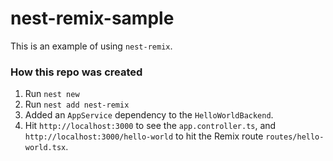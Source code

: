 # nest-remix-sample

This is an example of using `nest-remix`.

### How this repo was created

1. Run `nest new`
2. Run `nest add nest-remix`
3. Added an `AppService` dependency to the `HelloWorldBackend`.
4. Hit `http://localhost:3000` to see the `app.controller.ts`, and `http://localhost:3000/hello-world` to hit the Remix route `routes/hello-world.tsx`.
